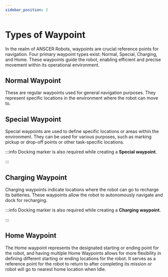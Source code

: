 ```yaml
---
sidebar_position: 2
---
```


# Types of Waypoint

In the realm of ANSCER Robots, waypoints are crucial reference points for navigation. Four primary waypoint types exist: Normal, Special, Charging, and Home. These waypoints guide the robot, enabling efficient and precise movement within its operational environment.

## Normal Waypoint

These are regular waypoints used for general navigation purposes. They represent specific locations in the environment where the robot can move to.

## Special Waypoint

Special waypoints are used to define specific locations or areas within the environment. They can be used for various purposes, such as marking pickup or drop-off points or other task-specific locations.

:::info
Docking marker is also required while creating a **Special waypoint**.

:::

## Charging Waypoint

Charging waypoints indicate locations where the robot can go to recharge its batteries. These waypoints allow the robot to autonomously navigate and dock for recharging.

:::info
Docking marker is also required while creating a **Charging waypoint**.

:::

## Home Waypoint

The Home waypoint represents the designated starting or ending point for the robot, and having multiple Home Waypoints allows for more flexibility in defining different starting or ending locations for the robot. It serves as a reference point for the robot to return to after completing its mission or robot will go to nearest home location when Idle.
